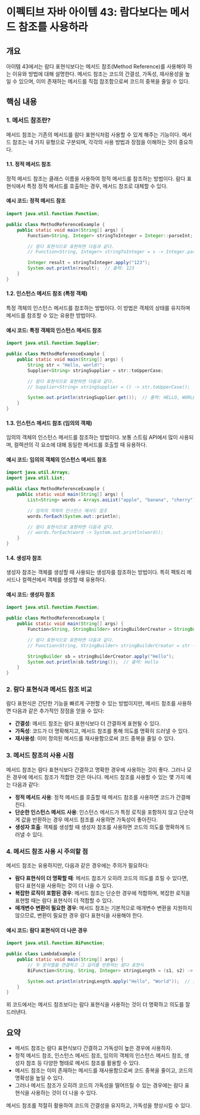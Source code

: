 
# 이펙티브 자바 아이템 43: 람다보다는 메서드 참조를 사용하라

## 개요
아이템 43에서는 람다 표현식보다는 메서드 참조(Method Reference)를 사용해야 하는 이유와 방법에 대해 설명한다. 메서드 참조는 코드의 간결성, 가독성, 재사용성을 높일 수 있으며, 이미 존재하는 메서드를 직접 참조함으로써 코드의 중복을 줄일 수 있다.

## 핵심 내용

### 1. 메서드 참조란?
메서드 참조는 기존의 메서드를 람다 표현식처럼 사용할 수 있게 해주는 기능이다. 메서드 참조는 네 가지 유형으로 구분되며, 각각의 사용 방법과 장점을 이해하는 것이 중요하다.

#### 1.1. 정적 메서드 참조
정적 메서드 참조는 클래스 이름을 사용하여 정적 메서드를 참조하는 방법이다. 람다 표현식에서 특정 정적 메서드를 호출하는 경우, 메서드 참조로 대체할 수 있다.

#### 예시 코드: 정적 메서드 참조

```java
import java.util.function.Function;

public class MethodReferenceExample {
    public static void main(String[] args) {
        Function<String, Integer> stringToInteger = Integer::parseInt;

        // 람다 표현식으로 표현하면 다음과 같다.
        // Function<String, Integer> stringToInteger = s -> Integer.parseInt(s);

        Integer result = stringToInteger.apply("123");
        System.out.println(result);  // 출력: 123
    }
}
```

#### 1.2. 인스턴스 메서드 참조 (특정 객체)
특정 객체의 인스턴스 메서드를 참조하는 방법이다. 이 방법은 객체의 상태를 유지하며 메서드를 참조할 수 있는 유용한 방법이다.

#### 예시 코드: 특정 객체의 인스턴스 메서드 참조

```java
import java.util.function.Supplier;

public class MethodReferenceExample {
    public static void main(String[] args) {
        String str = "Hello, world!";
        Supplier<String> stringSupplier = str::toUpperCase;

        // 람다 표현식으로 표현하면 다음과 같다.
        // Supplier<String> stringSupplier = () -> str.toUpperCase();

        System.out.println(stringSupplier.get());  // 출력: HELLO, WORLD!
    }
}
```

#### 1.3. 인스턴스 메서드 참조 (임의의 객체)
임의의 객체의 인스턴스 메서드를 참조하는 방법이다. 보통 스트림 API에서 많이 사용되며, 컬렉션의 각 요소에 대해 동일한 메서드를 호출할 때 유용하다.

#### 예시 코드: 임의의 객체의 인스턴스 메서드 참조

```java
import java.util.Arrays;
import java.util.List;

public class MethodReferenceExample {
    public static void main(String[] args) {
        List<String> words = Arrays.asList("apple", "banana", "cherry");

        // 임의의 객체의 인스턴스 메서드 참조
        words.forEach(System.out::println);

        // 람다 표현식으로 표현하면 다음과 같다.
        // words.forEach(word -> System.out.println(word));
    }
}
```

#### 1.4. 생성자 참조
생성자 참조는 객체를 생성할 때 사용되는 생성자를 참조하는 방법이다. 특히 팩토리 메서드나 컬렉션에서 객체를 생성할 때 유용하다.

#### 예시 코드: 생성자 참조

```java
import java.util.function.Function;

public class MethodReferenceExample {
    public static void main(String[] args) {
        Function<String, StringBuilder> stringBuilderCreator = StringBuilder::new;

        // 람다 표현식으로 표현하면 다음과 같다.
        // Function<String, StringBuilder> stringBuilderCreator = str -> new StringBuilder(str);

        StringBuilder sb = stringBuilderCreator.apply("Hello");
        System.out.println(sb.toString());  // 출력: Hello
    }
}
```

### 2. 람다 표현식과 메서드 참조 비교
람다 표현식은 간단한 기능을 빠르게 구현할 수 있는 방법이지만, 메서드 참조를 사용하면 다음과 같은 추가적인 장점을 얻을 수 있다:
- **간결성**: 메서드 참조는 람다 표현식보다 더 간결하게 표현될 수 있다.
- **가독성**: 코드가 더 명확해지고, 메서드 참조를 통해 의도를 명확히 드러낼 수 있다.
- **재사용성**: 이미 정의된 메서드를 재사용함으로써 코드 중복을 줄일 수 있다.

### 3. 메서드 참조의 사용 시점
메서드 참조는 람다 표현식보다 간결하고 명확한 경우에 사용하는 것이 좋다. 그러나 모든 경우에 메서드 참조가 적합한 것은 아니다. 메서드 참조를 사용할 수 있는 몇 가지 예는 다음과 같다:
- **정적 메서드 사용**: 정적 메서드를 호출할 때 메서드 참조를 사용하면 코드가 간결해진다.
- **단순한 인스턴스 메서드 사용**: 인스턴스 메서드가 특정 로직을 포함하지 않고 단순하게 값을 반환하는 경우 메서드 참조를 사용하면 가독성이 좋아진다.
- **생성자 호출**: 객체를 생성할 때 생성자 참조를 사용하면 코드의 의도를 명확하게 드러낼 수 있다.

### 4. 메서드 참조 사용 시 주의할 점
메서드 참조는 유용하지만, 다음과 같은 경우에는 주의가 필요하다:
- **람다 표현식이 더 명확할 때**: 메서드 참조가 오히려 코드의 의도를 흐릴 수 있다면, 람다 표현식을 사용하는 것이 더 나을 수 있다.
- **복잡한 로직이 포함된 경우**: 메서드 참조는 단순한 경우에 적합하며, 복잡한 로직을 표현할 때는 람다 표현식이 더 적합할 수 있다.
- **매개변수 변환이 필요한 경우**: 메서드 참조는 기본적으로 매개변수 변환을 지원하지 않으므로, 변환이 필요한 경우 람다 표현식을 사용해야 한다.

#### 예시 코드: 람다 표현식이 더 나은 경우

```java
import java.util.function.BiFunction;

public class LambdaExample {
    public static void main(String[] args) {
        // 두 문자열을 연결하고 그 길이를 반환하는 람다 표현식
        BiFunction<String, String, Integer> stringLength = (s1, s2) -> (s1 + s2).length();

        System.out.println(stringLength.apply("Hello", "World"));  // 출력: 10
    }
}
```

위 코드에서는 메서드 참조보다는 람다 표현식을 사용하는 것이 더 명확하고 의도를 잘 드러낸다.

## 요약
- 메서드 참조는 람다 표현식보다 간결하고 가독성이 높은 경우에 사용하자.
- 정적 메서드 참조, 인스턴스 메서드 참조, 임의의 객체의 인스턴스 메서드 참조, 생성자 참조 등 다양한 형태로 메서드 참조를 활용할 수 있다.
- 메서드 참조는 이미 존재하는 메서드를 재사용함으로써 코드 중복을 줄이고, 코드의 명확성을 높일 수 있다.
- 그러나 메서드 참조가 오히려 코드의 가독성을 떨어뜨릴 수 있는 경우에는 람다 표현식을 사용하는 것이 더 나을 수 있다.

메서드 참조를 적절히 활용하여 코드의 간결성을 유지하고, 가독성을 향상시킬 수 있다.
